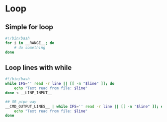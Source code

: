 # Loop

## Simple for loop

```sh
#!/bin/bash
for i in __RANGE__; do
	# do something
done
```

## Loop lines with while

```sh
#!/bin/bash
while IFS='' read -r line || [[ -n "$line" ]]; do
    echo "Text read from file: $line"
done < __LINE_INPUT__

## OR pipe way
__CMD_OUTPUT_LINES__ | while IFS='' read -r line || [[ -n "$line" ]]; do
    echo "Text read from file: $line"
done
```
